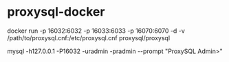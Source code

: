 # proxysql-docker

docker run -p 16032:6032 -p 16033:6033 -p 16070:6070 -d -v /path/to/proxysql.cnf:/etc/proxysql.cnf proxysql/proxysql

mysql -h127.0.0.1 -P16032 -uradmin -pradmin --prompt "ProxySQL Admin>"


